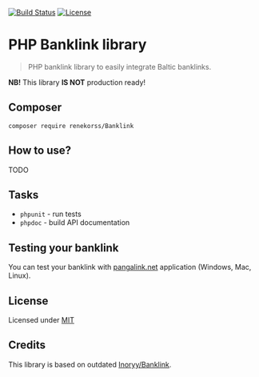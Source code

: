 [![Build Status](https://travis-ci.org/renekorss/Banklink.svg?branch=master)](https://travis-ci.org/renekorss/Banklink) [![License](http://img.shields.io/badge/license-MIT-blue.svg)](LICENSE)

# PHP Banklink library

> PHP banklink library to easily integrate Baltic banklinks.

**NB!** This library **IS NOT** production ready!

## Composer

    composer require renekorss/Banklink

## How to use?

TODO

## Tasks

 - `phpunit` - run tests
 - `phpdoc` - build API documentation

## Testing your banklink

You can test your banklink with <a href="http://pangalink.net/" target="_blank">pangalink.net</a> application (Windows, Mac, Linux).

## License

Licensed under [MIT](LICENSE)

## Credits

This library is based on outdated [Inoryy/Banklink](https://github.com/Inoryy/Banklink).
